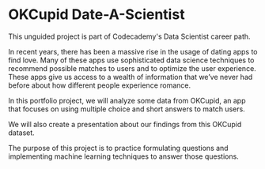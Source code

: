 # OKCupid Date-A-Scientist
This unguided project is part of Codecademy's Data Scientist career path.

In recent years, there has been a massive rise in the usage of dating apps to find love. Many of these apps use sophisticated data science techniques to recommend possible matches to users and to optimize the user experience. These apps give us access to a wealth of information that we’ve never had before about how different people experience romance.

In this portfolio project, we will analyze some data from OKCupid, an app that focuses on using multiple choice and short answers to match users.

We will also create a presentation about our findings from this OKCupid dataset.

The purpose of this project is to practice formulating questions and implementing machine learning techniques to answer those questions.
